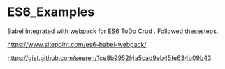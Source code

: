 # ES6_Examples


Babel integrated with webpack for ES6 ToDo Crud .
Followed thesesteps.

https://www.sitepoint.com/es6-babel-webpack/

https://gist.github.com/seeren/1ce8b9952f4a5cad9eb45fe634b09b43
